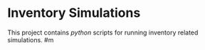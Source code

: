 # Inventory Simulations
This project contains *python* scripts for running inventory related
simulations.
#m